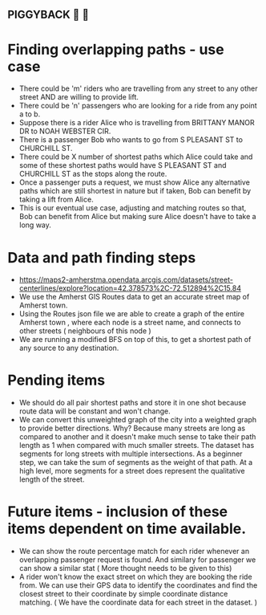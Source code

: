 ## PIGGYBACK   :blue_car: :pig:

# Finding overlapping paths - use case
* There could be 'm' riders who are travelling from any street to any other street AND are willing to provide lift.
* There could be 'n' passengers who are looking for a ride from any point a to b.
* Suppose there is a rider Alice who is travelling from BRITTANY MANOR DR to NOAH WEBSTER CIR.
* There is a passenger Bob who wants to go from S PLEASANT ST to CHURCHILL ST.
* There could be X number of shortest paths which Alice could take and some of these shortest paths would have S PLEASANT ST and CHURCHILL ST as the stops along the route.
* Once a passenger puts a request, we must show Alice any alternative paths which are still shortest in nature but if taken, Bob can benefit by taking a lift from Alice.
* This is our eventual use case, adjusting and matching routes so that, Bob can benefit from Alice but making sure Alice doesn't have to take a long way.


# Data and path finding steps
* https://maps2-amherstma.opendata.arcgis.com/datasets/street-centerlines/explore?location=42.378573%2C-72.512894%2C15.84
* We use the Amherst GIS Routes data to get an accurate street map of Amherst town.
* Using the Routes json file we are able to create a graph of the entire Amherst town , where each node is a street name, and connects to other streets ( neighbours of this node )
* We are running a modified BFS on top of this, to get a shortest path of any source to any destination.


# Pending items
* We should do all pair shortest paths and store it in one shot because route data will be constant and won't change.
* We can convert this unweighted graph of the city into a weighted graph to provide better directions. Why? Because many streets are long as compared to another and it doesn't make much sense to take their path length as 1 when compared with much smaller streets. The dataset has segments for long streets with multiple intersections. As a beginner step, we can take the sum of segments as the weight of that path. At a high level, more segments for a street does represent the qualitative length of the street.


# Future items - inclusion of these items dependent on time available.
* We can show the route percentage match for each rider whenever an overlapping passenger request is found. And similary for passenger we can show a similar stat ( More thought needs to be given to this)
* A rider won't know the exact street on which they are booking the ride from. We can use their GPS data to identify the coordinates and find the closest street to their coordinate by simple coordinate distance matching. ( We have the coordinate data for each street in the dataset. )
